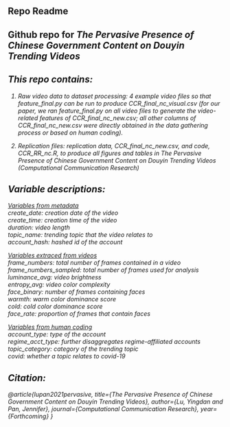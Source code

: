 ## Repo Readme
## Github repo for <i>The Pervasive Presence of Chinese Government Content on Douyin Trending Videos<i />
## This repo contains:

1) Raw video data to dataset processing: 4 example video files so that *feature_final.py* can be run to produce *CCR_final_nc_visual.csv* (for our paper, we ran *feature_final.py* on all video files to generate the video-related features of *CCR_final_nc_new.csv*; all other columns of *CCR_final_nc_new.csv* were directly obtained in the data gathering process or based on human coding).

2) Replication files: replication data, *CCR_final_nc_new.csv*, and code, *CCR_RR_nc.R*, to produce all figures and tables in *The Pervasive Presence of Chinese Government Content on Douyin Trending Videos* (*Computational Communication Research*)

## Variable descriptions:
<ins>Variables from metadata</ins>
<br />create_date: creation date of the video
<br />create_time: creation time of the video
<br />duration: video length
<br />topic_name: trending topic that the video relates to
<br />account_hash: hashed id of the account

<ins>Variables extraced from videos</ins>
<br />frame_numbers: total number of frames contained in a video
<br />frame_numbers_sampled: total number of frames used for analysis
<br />luminance_avg: video brightness
<br />entropy_avg: video color complexity
<br />face_binary: number of frames containing faces
<br />warmth: warm color dominance score
<br />cold: cold color dominance score
<br />face_rate: proportion of frames that contain faces

<ins>Variables from human coding</ins>
<br />account_type: type of the account
<br />regime_acct_type: further disaggregates regime-affiliated accounts
<br />topic_category: category of the trending topic
<br />covid: whether a topic relates to covid-19

## Citation:
@article{lupan2021pervasive,
  title={The Pervasive Presence of Chinese Government Content on Douyin Trending Videos},
  author={Lu, Yingdan and Pan, Jennifer},
  journal={Computational Communication Research},
  year={Forthcoming}
}
